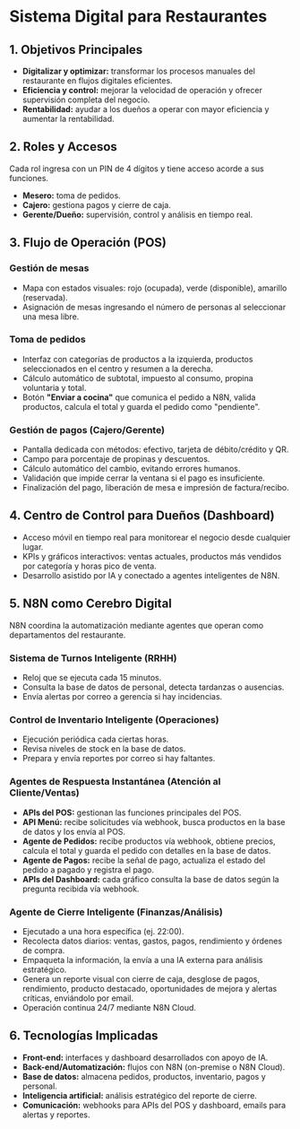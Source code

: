 # Sistema Digital para Restaurantes

## 1. Objetivos Principales
- **Digitalizar y optimizar:** transformar los procesos manuales del restaurante en flujos digitales eficientes.
- **Eficiencia y control:** mejorar la velocidad de operación y ofrecer supervisión completa del negocio.
- **Rentabilidad:** ayudar a los dueños a operar con mayor eficiencia y aumentar la rentabilidad.

## 2. Roles y Accesos
Cada rol ingresa con un PIN de 4 dígitos y tiene acceso acorde a sus funciones.
- **Mesero:** toma de pedidos.
- **Cajero:** gestiona pagos y cierre de caja.
- **Gerente/Dueño:** supervisión, control y análisis en tiempo real.

## 3. Flujo de Operación (POS)
### Gestión de mesas
- Mapa con estados visuales: rojo (ocupada), verde (disponible), amarillo (reservada).
- Asignación de mesas ingresando el número de personas al seleccionar una mesa libre.

### Toma de pedidos
- Interfaz con categorías de productos a la izquierda, productos seleccionados en el centro y resumen a la derecha.
- Cálculo automático de subtotal, impuesto al consumo, propina voluntaria y total.
- Botón **"Enviar a cocina"** que comunica el pedido a N8N, valida productos, calcula el total y guarda el pedido como "pendiente".

### Gestión de pagos (Cajero/Gerente)
- Pantalla dedicada con métodos: efectivo, tarjeta de débito/crédito y QR.
- Campo para porcentaje de propinas y descuentos.
- Cálculo automático del cambio, evitando errores humanos.
- Validación que impide cerrar la ventana si el pago es insuficiente.
- Finalización del pago, liberación de mesa e impresión de factura/recibo.

## 4. Centro de Control para Dueños (Dashboard)
- Acceso móvil en tiempo real para monitorear el negocio desde cualquier lugar.
- KPIs y gráficos interactivos: ventas actuales, productos más vendidos por categoría y horas pico de venta.
- Desarrollo asistido por IA y conectado a agentes inteligentes de N8N.

## 5. N8N como Cerebro Digital
N8N coordina la automatización mediante agentes que operan como departamentos del restaurante.

### Sistema de Turnos Inteligente (RRHH)
- Reloj que se ejecuta cada 15 minutos.
- Consulta la base de datos de personal, detecta tardanzas o ausencias.
- Envía alertas por correo a gerencia si hay incidencias.

### Control de Inventario Inteligente (Operaciones)
- Ejecución periódica cada ciertas horas.
- Revisa niveles de stock en la base de datos.
- Prepara y envía reportes por correo si hay faltantes.

### Agentes de Respuesta Instantánea (Atención al Cliente/Ventas)
- **APIs del POS:** gestionan las funciones principales del POS.
- **API Menú:** recibe solicitudes vía webhook, busca productos en la base de datos y los envía al POS.
- **Agente de Pedidos:** recibe productos vía webhook, obtiene precios, calcula el total y guarda el pedido con detalles en la base de datos.
- **Agente de Pagos:** recibe la señal de pago, actualiza el estado del pedido a pagado y registra el pago.
- **APIs del Dashboard:** cada gráfico consulta la base de datos según la pregunta recibida vía webhook.

### Agente de Cierre Inteligente (Finanzas/Análisis)
- Ejecutado a una hora específica (ej. 22:00).
- Recolecta datos diarios: ventas, gastos, pagos, rendimiento y órdenes de compra.
- Empaqueta la información, la envía a una IA externa para análisis estratégico.
- Genera un reporte visual con cierre de caja, desglose de pagos, rendimiento, producto destacado, oportunidades de mejora y alertas críticas, enviándolo por email.
- Operación continua 24/7 mediante N8N Cloud.

## 6. Tecnologías Implicadas
- **Front-end:** interfaces y dashboard desarrollados con apoyo de IA.
- **Back-end/Automatización:** flujos con N8N (on-premise o N8N Cloud).
- **Base de datos:** almacena pedidos, productos, inventario, pagos y personal.
- **Inteligencia artificial:** análisis estratégico del reporte de cierre.
- **Comunicación:** webhooks para APIs del POS y dashboard, emails para alertas y reportes.
